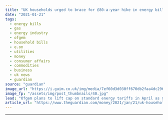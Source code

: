 ```yaml
---
title: "UK households urged to brace for £80-a-year hike in energy bills"
date: "2021-01-21"
tags: 
  - energy bills
  - gas
  - energy industry
  - ofgem
  - household bills
  - e.on
  - utilities
  - money
  - consumer affairs
  - commodities
  - business
  - uk news
  - guardian
source: "guardian"
image_url: "https://i.guim.co.uk/img/media/7ef60d3d030ff670db2faa4dc296793274b46166/0_30_3500_2101/master/3500.jpg?width=460&quality=85&auto=format&fit=max&s=0b69de23fa9ac13bf2bbd4679395353d"
image_fp: "/assets/img/post_thumbnails/40.jpg"
lead: "Ofgem plans to lift cap on standard energy tariffs in April as market price for gas soarsMillions of households should brace themselves for an energy bill hike of more than £80 a year from April as Ofgem lifts the cap on standard energy tariffs, acco..."
article_url: "https://www.theguardian.com/money/2021/jan/21/uk-households-urged-to-brace-for-80-a-year-hike-in-energy-bills"
---
```


---
